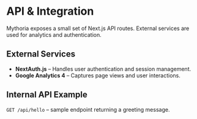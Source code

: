 # API & Integration

Mythoria exposes a small set of Next.js API routes. External services are used for analytics and authentication.

## External Services

- **NextAuth.js** – Handles user authentication and session management.
- **Google Analytics 4** – Captures page views and user interactions.

## Internal API Example

`GET /api/hello` – sample endpoint returning a greeting message.
